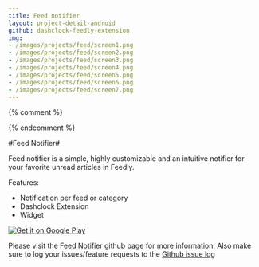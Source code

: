```yaml
---
title: Feed notifier
layout: project-detail-android
github: dashclock-feedly-extension
img:
- /images/projects/feed/screen1.png
- /images/projects/feed/screen2.png
- /images/projects/feed/screen3.png
- /images/projects/feed/screen4.png
- /images/projects/feed/screen5.png
- /images/projects/feed/screen6.png
- /images/projects/feed/screen7.png
---
```


{% comment %} 
<!--
{% if site.generate_projects == true %}
{% octokit_readme dashclock-feedly-extension%}
{% endif %}
-->
{% endcomment %}


#Feed Notifier#

[](!https://raw.githubusercontent.com/madhur/dashclock-feedly-extension/develop/res/drawable-xhdpi/ic_launcher.png)

Feed notifier is a simple, highly customizable and an intuitive notifier for your favorite unread articles in Feedly.



Features:

* Notification per feed or category
* Dashclock Extension
* Widget


<a href="https://play.google.com/store/apps/details?id=in.co.madhur.dashclockfeedlyextension">
  <img alt="Get it on Google Play"
       src="http://developer.android.com/images/brand/en_generic_rgb_wo_45.png" />
</a>

	 
Please visit the [Feed Notifier](https://github.com/madhur/dashclock-feedly-extension) github page for more information. Also make sure to log your issues/feature requests to the [Github issue log](https://github.com/madhur/dashclock-feedly-extension/issues?state=open)
